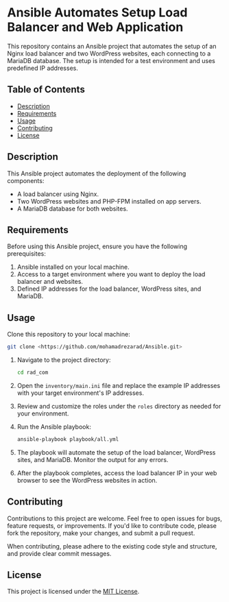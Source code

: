 # Ansible Automates Setup Load Balancer and Web Application

This repository contains an Ansible project that automates the setup of an Nginx load balancer and two WordPress websites, each connecting to a MariaDB database. The setup is intended for a test environment and uses predefined IP addresses.

## Table of Contents

- [Description](#description)
- [Requirements](#requirements)
- [Usage](#usage)
- [Contributing](#contributing)
- [License](#license)

## Description

This Ansible project automates the deployment of the following components:

- A load balancer using Nginx.
- Two WordPress websites and PHP-FPM installed on app servers.
- A MariaDB database for both websites.

## Requirements

Before using this Ansible project, ensure you have the following prerequisites:

1. Ansible installed on your local machine.
2. Access to a target environment where you want to deploy the load balancer and websites.
3. Defined IP addresses for the load balancer, WordPress sites, and MariaDB.

## Usage

Clone this repository to your local machine:

```sh
git clone <https://github.com/mohamadrezarad/Ansible.git>
```

1. Navigate to the project directory:

   ```sh
   cd rad_com
   ```

2. Open the `inventory/main.ini` file and replace the example IP addresses with your target environment's IP addresses.

3. Review and customize the roles under the `roles` directory as needed for your environment.

4. Run the Ansible playbook:

   ```sh
   ansible-playbook playbook/all.yml
   ```

5. The playbook will automate the setup of the load balancer, WordPress sites, and MariaDB. Monitor the output for any errors.

6. After the playbook completes, access the load balancer IP in your web browser to see the WordPress websites in action.

## Contributing

Contributions to this project are welcome. Feel free to open issues for bugs, feature requests, or improvements. If you'd like to contribute code, please fork the repository, make your changes, and submit a pull request.

When contributing, please adhere to the existing code style and structure, and provide clear commit messages.

## License

This project is licensed under the [MIT License](LICENSE).
